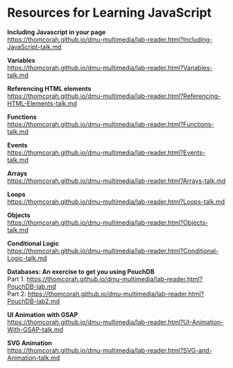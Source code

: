 # Resources for Learning JavaScript  

**Including Javascript in your page**  
<https://thomcorah.github.io/dmu-multimedia/lab-reader.html?Including-JavaScript-talk.md>  

**Variables**  
<https://thomcorah.github.io/dmu-multimedia/lab-reader.html?Variables-talk.md>  

**Referencing HTML elements**  
<https://thomcorah.github.io/dmu-multimedia/lab-reader.html?Referencing-HTML-Elements-talk.md>  

**Functions**  
<https://thomcorah.github.io/dmu-multimedia/lab-reader.html?Functions-talk.md>  

**Events**  
<https://thomcorah.github.io/dmu-multimedia/lab-reader.html?Events-talk.md>  

**Arrays**  
<https://thomcorah.github.io/dmu-multimedia/lab-reader.html?Arrays-talk.md>  

**Loops**  
<https://thomcorah.github.io/dmu-multimedia/lab-reader.html?Loops-talk.md>  

**Objects**  
<https://thomcorah.github.io/dmu-multimedia/lab-reader.html?Objects-talk.md>  

**Conditional Logic**  
<https://thomcorah.github.io/dmu-multimedia/lab-reader.html?Conditional-Logic-talk.md>  

**Databases: An exercise to get you using PouchDB**  
Part 1: <https://thomcorah.github.io/dmu-multimedia/lab-reader.html?PouchDB-lab.md>    
Part 2: <https://thomcorah.github.io/dmu-multimedia/lab-reader.html?PouchDB-lab2.md>    

**UI Animation with GSAP**  
<https://thomcorah.github.io/dmu-multimedia/lab-reader.html?UI-Animation-With-GSAP-talk.md>  

**SVG Animation**  
<https://thomcorah.github.io/dmu-multimedia/lab-reader.html?SVG-and-Animation-talk.md>

